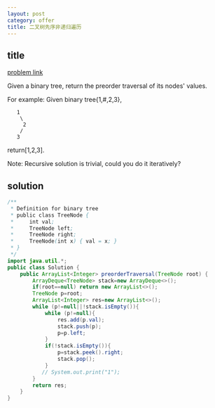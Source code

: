 ```yaml
---
layout: post
category: offer
title: 二叉树先序非递归遍历
---
```


## title
[problem link](https://www.nowcoder.com/practice/501fb3ca49bb4474bf5fa87274e884b4?tpId=46&tqId=29036&rp=1&ru=/ta/leetcode&qru=/ta/leetcode/question-ranking)

Given a binary tree, return the preorder traversal of its nodes' values.

For example:
Given binary tree{1,#,2,3},

	   1
	    \
	     2
	    /
	   3

return[1,2,3].

Note: Recursive solution is trivial, could you do it iteratively?

## solution


```java
/**
 * Definition for binary tree
 * public class TreeNode {
 *     int val;
 *     TreeNode left;
 *     TreeNode right;
 *     TreeNode(int x) { val = x; }
 * }
 */
import java.util.*;
public class Solution {
    public ArrayList<Integer> preorderTraversal(TreeNode root) {
        ArrayDeque<TreeNode> stack=new ArrayDeque<>();
        if(root==null) return new ArrayList<>();
        TreeNode p=root;
        ArrayList<Integer> res=new ArrayList<>();
        while (p!=null||!stack.isEmpty()){
            while (p!=null){
                res.add(p.val);
                stack.push(p);
                p=p.left;
            }
            if(!stack.isEmpty()){
                p=stack.peek().right;
                stack.pop();
            }
           // System.out.print("1");
        }
        return res;
    }
}

```